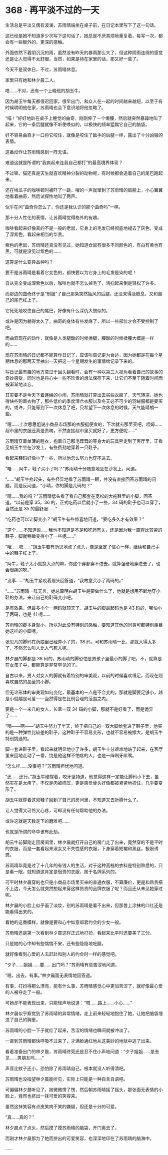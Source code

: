 # 368 · 再平淡不过的一天

生活总是平淡又偶有波澜，苏雨晴端坐在桌子前，在日记本里写下了这一句话。

这已经是她不知道多少次写下这句话了，她总是不厌其烦地重复着，每写一次，都会有一些额外的，更深的感触。

外面依然下着阴沉沉的雨，虽然没有昨天的暴雨那么大了，但这种阴雨连绵的感觉还是让人觉得不太舒服，当然，如果是待在家里的话，那又好一些了。

今天不是双休日，不过，苏雨晴休息。

家里只有她和林夕晨二人。

唔……不对，还有一个上晚班的胡玉牛。

因为胡玉牛每天都很迟回家，很早出门，和众人在一起的时间越来越短，以至于有时候明明他在家，苏雨晴也会下意识地将他忽略了。

“喵！”好好地趴在桌子上睡觉的曲奇，刚刚伸了一个懒腰，然后就突然暴躁地叫了起来，它的一条后腿就像不听使唤似的，以极快的频率猛踹它自己的脑袋。

好不容易曲奇才一口将它咬住，就像是咬住了敌手的后腿一样，露出了十分凶狠的表情。

这番动作让苏雨晴感到一阵无语。

难道这就是所谓的“我疯起来连我自己都打”的最高境界体现？

不过嘛，猫还真是天生就喜欢精神分裂的动物呢，有时候都会追着自己的尾巴跑起来。

还在啃瓜子的咖啡顿时被吓了一跳，嗖的一声就窜到了苏雨晴的肩膀上，小心翼翼地看着曲奇，然后试探性地叫了两声。

似乎在问“曲奇你怎么了，你还是我认识的那个曲奇吗”一样。

那十分人性化的表情，让苏雨晴觉得格外的有趣。

咖啡看起来好像真的不是一般的老鼠，它身上的毛发已经彻底地褪去了灰色，变成了深紫色，看起来相当的华贵。

紫色的老鼠，苏雨晴还真没有见过，她知道仓鼠有很多不同颜色的，有白有黄也有黑，可就是没见过紫色的……

这算是什么变异品种吗？

要不是苏雨晴是看着它变色的，都快要以为它身上的毛发是染的呢！

自从完全变成深紫色以后，咖啡也就不怎么掉毛了，清扫起来倒是轻松了许多。

而那边的曲奇终于是“制服”了自己那条突然抽风的后腿，还没来得及歇息，又和自己的尾巴杠上了。

它死死地咬住自己的尾巴，好像有什么深仇大恨似的。

或许是因为躺得太久了，曲奇的身体有些发麻了，所以一些部位才会不受控制了吧。

而曲奇现在的动作，就像是人类腿酸的时候捶腿，腰酸的时候揉腰大概是一样的……

现在苏雨晴的日记都不能算作日记了，应该叫周记更为合适，因为她都是在每个星期休息的那两天里抽出一天把这一个星期发生的事情给记录下来的。

写日记最有趣的地方莫过于回头翻看时，会有一种以第三人视角看着自己的故事的奇妙感受，同时也是将心中一些不珍贵的想法保存下来，让它们不至于随着时间而被渐渐地淡忘。

其实要不是今天下着连绵的小雨，苏雨晴就打算出去买些衣服了，天气转凉，她也得快些购置衣物了，那些低价的季度清仓衣服以及冬天必不可少的羽绒服都是要买的，或许，只能等到下一次休息了吧，只希望下一次休息的时候，天气能晴朗一些。

“嗯……上次思思姐说小商品市场那的衣服挺便宜的，下次就去那里买吧，唔姆……超市里的衣服还真是贵呐，不然直接超市里买就好了，更方便呢……”

苏雨晴穿着单薄的睡衣，抱着自己那毛茸茸的等身大的玩具熊走到了客厅里，正看见胡玉牛坐在沙发上，有些费劲地穿着一只鞋子。

看起来鞋码好像小了一些，所以他怎么努力也穿不进去。

“唔……阿牛，鞋子买小了吗？”苏雨晴十分随意地坐在沙发上，问道。

“……”胡玉牛抬起头，有些怪异地看了苏雨晴一眼，并没有直接回答苏雨晴的问题，而是反问道，“小晴，你的脚是几码的？”

“嗯……我的吗？”苏雨晴低头看了看自己那套在宽松的大拖鞋里的小脚，回答道，“以前是穿 35，36 的，正式吃药以后就小了一些，34 码的鞋子也可以穿了，当然还是 35 的最舒服……”

“吃药也可以让脚变小？”胡玉牛有些惊喜地问道，“要吃多久才有效果？”

“这个……不知道诶……我也不知道是不是和吃药有关，还是因为我一直穿比较紧的鞋子，脚就稍微变得小了一些呢……”

“哦……嗯……”胡玉牛若有所思地点了点头，像是坚定了信心一样，继续和自己手中的鞋子杠上了。

“阿牛，鞋子太小就换大点的嘛，你这个穿都穿不进去，就算强硬地穿进去了，也会很痛的呀。”

“没事……”胡玉牛紧咬着眉头回答道，“我故意买小了两码的。”

“……”苏雨晴一阵无言，她总算明白胡玉牛是要做什么了，他就是想用不断地穿小鞋的办法，来让自己的鞋码变小吧。

是有效果，但最多小个一两码就顶天了，胡玉牛的脚最起码也是 43 码的，哪怕小了两码，也是 41 呢……

苏雨晴的脚本身就小，所以对此没有特别的感触，要知道其他的同类可都特别羡慕她这样的小脚呢。

张思凡的脚码在药娘里已经算小了的，38 码，可和苏雨晴一比，那就大得太多了，不然怎么叫人比人气死人呢。

林夕晨的脚都是 36 码的，苏雨晴的脚恐怕是男孩子里最小的脚了吧，不，就算是在女孩子中，都能算是非常罕见的了。

自古以来，男人对女人的脚就有着特别的审美观，以前的时候喜欢缠足，而现在则喜欢自然的晶莹的小脚。

但无论形体的审美观如何变化，最基本的一点是不会变的，那就是脚要足够小，越是小就越是可爱——当然得是在比例合理的范围之内。

要是一个一米八的女人，长着一双 34 码的小脚，那就不是好看了，而是诡异了……

“喝——啊——”胡玉牛努力了半天，终于把自己的一双大脚给套进了鞋子里，他买的是一种弹性比较差的鞋子，这种鞋子不容易变形，也就不容易被撑大，是胡玉牛特别挑选的。

脚一套进鞋子里，看起来就明显地小了许多，胡玉牛十分艰难地站了起来，在客厅里来回地走动了一番，饶是他这样不怕疼的人，也是一阵咧牙呲嘴。

“怎么样……没事吧？”苏雨晴担忧地问道。

“还……还行。”胡玉牛硬撑着，咬牙坚持道，他觉得这样一定能让脚码小下去，虽然实在是太疼了，不仅是肉被挤压，更是感觉骨头好像都被紧紧地捏住，几乎要变形了。

胡玉牛就穿着这双鞋子回到了自己的房间里，不知道又去折腾什么了。

让人觉得又可怜又心疼，可却没有任何帮助他的办法。

或许这就是天数定下的磨难吧……

也就是所谓的命中该有此劫。

胡云牛前脚刚走回房间里，林夕晨就打开自己的房门走了出来，竟然穿的不是平时的衣服，而是一套看起来淑女又不失性感的衣服，下身穿着短裙和黑丝，极限诱惑。

苏雨晴毕竟是过了十几年的有钱人的生活，对于这种高档的衣料是特别熟悉的，只是看一眼，就知道这肯定是很贵的衣服，属于名牌系列的。

可平时林夕晨穿的也只是小商品市场里买来的普通衣服，不算廉价，更是和昂贵搭不上边，今天怎么就突然想起来穿这样昂贵的品牌衣服了呢？而且还从未见她穿过呢。

林夕晨的小脸上似乎画了淡妆，别的苏雨晴是看不出来，但那唇上涂抹的口红还是能看得出来的。

看她的这番模样，就像是要和心中如意郎君约会的少女一般。

苏雨晴还是第一次看到林夕晨这样正式地打扮，看起来比平时还要美了三分。

只是她的心中却有些惴惴不安，还有些隐隐地吃醋。

就好像看到心爱的人去赶赴和别人的约会时一样的感觉吧。

“夕子……姐姐……要……出门吗？”苏雨晴有些苦涩地问道。

“嗯，出去，有事。”林夕晨面无表情地回答道。

有事，打扮得那么漂亮，能有什么事，苏雨晴感觉心中更加苦涩了，就好像最心爱的人被夺走了一般。

可她却不能表现出来，只能轻声地说道：“嗯……路上……小心……”

林夕晨似乎察觉到了苏雨晴的异常情绪，走上前来轻轻地抱住了她，让她把脑袋埋进了自己的胸里。

苏雨晴的小脸一下子就红了起来，苦涩的情绪也瞬间就被冲淡了。

一直到苏雨晴都快呼吸不过来了，才满脸通红地从这美妙的地狱中逃了出来。

看着准备出门的林夕晨，苏雨晴终究还是忍不住小声地问道：“夕子姐姐……是去见……男朋友吗……”

声音比蚊子还小，恐怕除了苏雨晴自己，根本就没人听得清吧。

苏雨晴也没指望林夕晨能听见，实际上只能是一种自言自语吧。

可偏偏林夕晨听见了，她微微愣了愣，然后朝苏雨晴摇了摇头，那张面无表情的小脸上，竟然也挤出一抹可爱的笑容来。

虽然这抹笑容有点皮笑肉不笑的嫌疑，但还是十分的可爱。

“真……真的？”

林夕晨点了点头，然后摸了摸苏雨晴的脑袋，开门离去了。

而刚才林夕晨那为了她而挤出的可爱笑容，也深深地印在了苏雨晴的脑海中。

……
